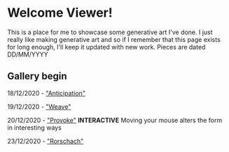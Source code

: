 # Welcome Viewer!
This is a place for me to showcase some generative art I've done. I just really like making generative art and so if I remember that this page exists for long enough, I'll keep it updated with new work.
Pieces are dated DD/MM/YYYY
## Gallery begin
18/12/2020 - ["Anticipation"](https://bakunawa0.github.io/code-art-gallery/AnticipationJS/)

19/12/2020 - ["Weave"](https://bakunawa0.github.io/code-art-gallery/WeaveJS/)

20/12/2020 - ["Provoke"](https://bakunawa0.github.io/code-art-gallery/Provoke/) **INTERACTIVE** Moving your mouse alters the form in interesting ways

23/12/2020 - ["Rorschach"](https://bakunawa0.github.io/code-art-gallery/rorschach/)
